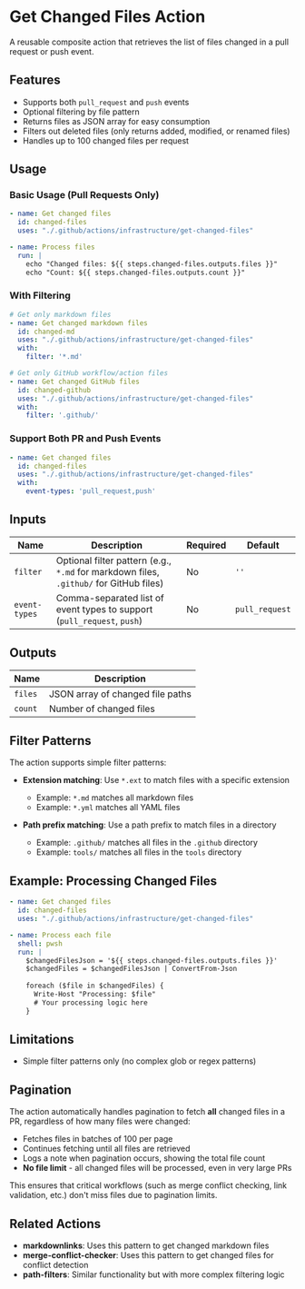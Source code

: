 # Get Changed Files Action

A reusable composite action that retrieves the list of files changed in a pull request or push event.

## Features

- Supports both `pull_request` and `push` events
- Optional filtering by file pattern
- Returns files as JSON array for easy consumption
- Filters out deleted files (only returns added, modified, or renamed files)
- Handles up to 100 changed files per request

## Usage

### Basic Usage (Pull Requests Only)

```yaml
- name: Get changed files
  id: changed-files
  uses: "./.github/actions/infrastructure/get-changed-files"

- name: Process files
  run: |
    echo "Changed files: ${{ steps.changed-files.outputs.files }}"
    echo "Count: ${{ steps.changed-files.outputs.count }}"
```

### With Filtering

```yaml
# Get only markdown files
- name: Get changed markdown files
  id: changed-md
  uses: "./.github/actions/infrastructure/get-changed-files"
  with:
    filter: '*.md'

# Get only GitHub workflow/action files
- name: Get changed GitHub files
  id: changed-github
  uses: "./.github/actions/infrastructure/get-changed-files"
  with:
    filter: '.github/'
```

### Support Both PR and Push Events

```yaml
- name: Get changed files
  id: changed-files
  uses: "./.github/actions/infrastructure/get-changed-files"
  with:
    event-types: 'pull_request,push'
```

## Inputs

| Name | Description | Required | Default |
|------|-------------|----------|---------|
| `filter` | Optional filter pattern (e.g., `*.md` for markdown files, `.github/` for GitHub files) | No | `''` |
| `event-types` | Comma-separated list of event types to support (`pull_request`, `push`) | No | `pull_request` |

## Outputs

| Name | Description |
|------|-------------|
| `files` | JSON array of changed file paths |
| `count` | Number of changed files |

## Filter Patterns

The action supports simple filter patterns:

- **Extension matching**: Use `*.ext` to match files with a specific extension
  - Example: `*.md` matches all markdown files
  - Example: `*.yml` matches all YAML files

- **Path prefix matching**: Use a path prefix to match files in a directory
  - Example: `.github/` matches all files in the `.github` directory
  - Example: `tools/` matches all files in the `tools` directory

## Example: Processing Changed Files

```yaml
- name: Get changed files
  id: changed-files
  uses: "./.github/actions/infrastructure/get-changed-files"

- name: Process each file
  shell: pwsh
  run: |
    $changedFilesJson = '${{ steps.changed-files.outputs.files }}'
    $changedFiles = $changedFilesJson | ConvertFrom-Json
    
    foreach ($file in $changedFiles) {
      Write-Host "Processing: $file"
      # Your processing logic here
    }
```

## Limitations

- Simple filter patterns only (no complex glob or regex patterns)

## Pagination

The action automatically handles pagination to fetch **all** changed files in a PR, regardless of how many files were changed:

- Fetches files in batches of 100 per page
- Continues fetching until all files are retrieved
- Logs a note when pagination occurs, showing the total file count
- **No file limit** - all changed files will be processed, even in very large PRs

This ensures that critical workflows (such as merge conflict checking, link validation, etc.) don't miss files due to pagination limits.

## Related Actions

- **markdownlinks**: Uses this pattern to get changed markdown files
- **merge-conflict-checker**: Uses this pattern to get changed files for conflict detection
- **path-filters**: Similar functionality but with more complex filtering logic
